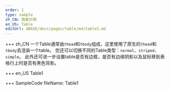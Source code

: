 ```yaml
--- 
order: 1
type: sample
zh_CN: 简单示例
en_US: Table
editUrl: $BASE/docs/pages/table/md/table1.md
---
```


+++ zh_CN
一个Table通常由<Code>thead</Code>和<Code>tbody</Code>组成，这里使用了原生的<Code>thead</Code>和<Code>tbody</Code>去渲染一个table。
 您还可以切换不同的Table类型：<Code>normal</Code>、<Code>striped</Code>、<Code>simple</Code>。
 此外还可进一步设置table是否有边框，是否有边缘阴影以及鼠标移到表格行上时是否有黑色背影。

+++ en_US
Table1

+++ SampleCode
fileName: Table1
